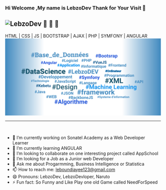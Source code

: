 ### Hi Welcome ,My name is LebzoDev Thank for Your Visit 👋 


## ![LebzoDev](https://github.com/LebzoDev/) :smiling_face_with_three_hearts: :smiling_face_with_three_hearts: :smiling_face_with_three_hearts:
HTML | CSS | JS | BOOTSTRAP | AJAX | PHP | SYMFONY | ANGULAR ![Alt Text](https://github.com/LebzoDev/LebzoDev/blob/main/lkm.PNG)
<hr>
<br/>
<!--
**LebzoDev/LebzoDev** is a ✨ _special_ ✨ repository because its `README.md` (this file) appears on your GitHub profile.
Here are some ideas to get you started:
-->

- 🔭 I’m currently working on Sonatel Academy as a Web Developer Learner
- 🌱 I’m currently learning ANGULAR
- 👯 I’m looking to collaborate on one interesting project called AppSchool
- 🤔 I’m looking for a Job as a Junior web Developer
- 💬 Ask me about Progarmming, Business Intelligence or Statistica
- 📫 How to reach me: leboundiayee123@gmail.com
- 😄 Pronouns: LebzoDev, LebzoDevloper, Naruto
- ⚡ Fun fact: So Funny and Like Play one old Game called NeedForSpeed
